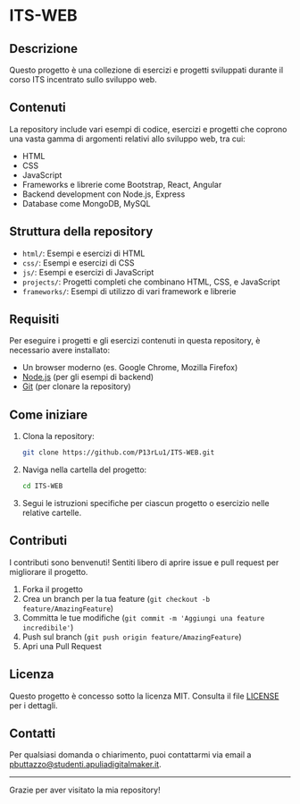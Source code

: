 # ITS-WEB

## Descrizione
Questo progetto è una collezione di esercizi e progetti sviluppati durante il corso ITS incentrato sullo sviluppo web.

## Contenuti
La repository include vari esempi di codice, esercizi e progetti che coprono una vasta gamma di argomenti relativi allo sviluppo web, tra cui:
- HTML
- CSS
- JavaScript
- Frameworks e librerie come Bootstrap, React, Angular
- Backend development con Node.js, Express
- Database come MongoDB, MySQL

## Struttura della repository
- `html/`: Esempi e esercizi di HTML
- `css/`: Esempi e esercizi di CSS
- `js/`: Esempi e esercizi di JavaScript
- `projects/`: Progetti completi che combinano HTML, CSS, e JavaScript
- `frameworks/`: Esempi di utilizzo di vari framework e librerie

## Requisiti
Per eseguire i progetti e gli esercizi contenuti in questa repository, è necessario avere installato:
- Un browser moderno (es. Google Chrome, Mozilla Firefox)
- [Node.js](https://nodejs.org/) (per gli esempi di backend)
- [Git](https://git-scm.com/) (per clonare la repository)

## Come iniziare
1. Clona la repository:
    ```sh
    git clone https://github.com/P13rLu1/ITS-WEB.git
    ```
2. Naviga nella cartella del progetto:
    ```sh
    cd ITS-WEB
    ```
3. Segui le istruzioni specifiche per ciascun progetto o esercizio nelle relative cartelle.

## Contributi
I contributi sono benvenuti! Sentiti libero di aprire issue e pull request per migliorare il progetto.

1. Forka il progetto
2. Crea un branch per la tua feature (`git checkout -b feature/AmazingFeature`)
3. Committa le tue modifiche (`git commit -m 'Aggiungi una feature incredibile'`)
4. Push sul branch (`git push origin feature/AmazingFeature`)
5. Apri una Pull Request

## Licenza
Questo progetto è concesso sotto la licenza MIT. Consulta il file [LICENSE](LICENSE) per i dettagli.

## Contatti
Per qualsiasi domanda o chiarimento, puoi contattarmi via email a [pbuttazzo@studenti.apuliadigitalmaker.it](mailto:pbuttazzo@studenti.apuliadigitalmaker.it).

---

Grazie per aver visitato la mia repository!
``` &#8203;:citation[oaicite:0]{index=0}&#8203;

